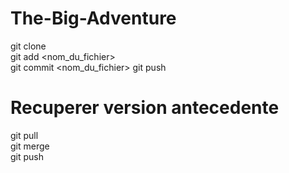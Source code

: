 # The-Big-Adventure

  git clone <url-repos>  
  git add <nom_du_fichier>  
  git commit <nom_du_fichier>
  git push

# Recuperer version antecedente
git pull   
git merge  
git push  
